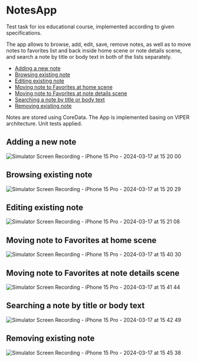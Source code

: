 # NotesApp
Test task for ios educational course, implemented according to given specifications.

The app allows to browse, add, edit, save, remove notes, as well as to move notes to favorites list and back inside home scene or note details scene, 
and search a note by title or body text in both of the lists separately.

* [Adding a new note](#adding-a-new-note)
* [Browsing existing note](#browsing-existing-note)
* [Editing existing note](#editing-existing-note)
* [Moving note to Favorites at home scene](#moving-note-to-favorites-at-home-scene)
* [Moving note to Favorites at note details scene](#moving-note-to-favorites-at-note-details-scene)
* [Searching a note by title or body text](#searching-a-note-by-title-or-body-text)
* [Removing existing note](#removing-existing-note)
  
Notes are stored using CoreData.
The App is implemented basing on VIPER architecture. Unit tests applied.

## Adding a new note
![Simulator Screen Recording - iPhone 15 Pro - 2024-03-17 at 15 20 00](https://github.com/AVertikova/NotesApp_CFT_2024/assets/156770572/f5dbd395-38ce-43f9-8e5b-01b427220852)

## Browsing existing note
![Simulator Screen Recording - iPhone 15 Pro - 2024-03-17 at 15 20 29](https://github.com/AVertikova/NotesApp_CFT_2024/assets/156770572/098e8657-5c86-4d12-b1ed-087d2ec81468)

## Editing existing note
![Simulator Screen Recording - iPhone 15 Pro - 2024-03-17 at 15 21 08](https://github.com/AVertikova/NotesApp_CFT_2024/assets/156770572/380ddedc-cbaa-41ce-a788-87430b3632a8)

## Moving note to Favorites at home scene
![Simulator Screen Recording - iPhone 15 Pro - 2024-03-17 at 15 40 30](https://github.com/AVertikova/NotesApp_CFT_2024/assets/156770572/2e9a451d-3278-4e0b-ae64-94c58d427b24)

## Moving note to Favorites at note details scene
![Simulator Screen Recording - iPhone 15 Pro - 2024-03-17 at 15 41 44](https://github.com/AVertikova/NotesApp_CFT_2024/assets/156770572/b948d96c-8dc0-4f22-a419-e330a74f58bb)

## Searching a note by title or body text
![Simulator Screen Recording - iPhone 15 Pro - 2024-03-17 at 15 42 49](https://github.com/AVertikova/NotesApp_CFT_2024/assets/156770572/535c37b3-5dbf-4a61-b0a8-0c80d45eafa1)

## Removing existing note
![Simulator Screen Recording - iPhone 15 Pro - 2024-03-17 at 15 45 38](https://github.com/AVertikova/NotesApp_CFT_2024/assets/156770572/d6d463e5-2a0a-4a4d-95a8-3b38a89158da)


